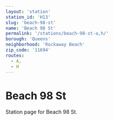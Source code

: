 ```yaml
---
layout: 'station'
station_id: 'H13'
slug: 'beach-98-st'
name: 'Beach 98 St'
permalink: '/stations/beach-98-st-a,h/'
borough: 'Queens'
neighborhood: 'Rockaway Beach'
zip_code: '11694'
routes:
  - A,
  - H
---
```

# Beach 98 St

Station page for Beach 98 St.
